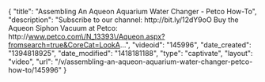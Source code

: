 {
    "title": "Assembling An Aqueon Aquarium Water Changer - Petco How-To",
    "description": "Subscribe to our channel: http:\/\/bit.ly\/12dY9oO Buy the Aqueon Siphon Vacuum at Petco: http:\/\/www.petco.com\/N_13393\/Aqueon.aspx?fromsearch=true&CoreCat=LookA...",
    "videoid": "145996",
    "date_created": "1394818925",
    "date_modified": "1418181188",
    "type": "captivate",
    "layout": "video",
    "url": "\/v\/assembling-an-aqueon-aquarium-water-changer-petco-how-to\/145996"
}